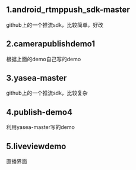 ## 1.android_rtmppush_sdk-master
github上的一个推流sdk，比较简单，好改
## 2.camerapublishdemo1
根据上面的demo自己写的demo
## 3.yasea-master
github上的一个推流sdk，比较复杂
## 4.publish-demo4
利用yasea-master写的demo
## 5.liveviewdemo
直播界面
